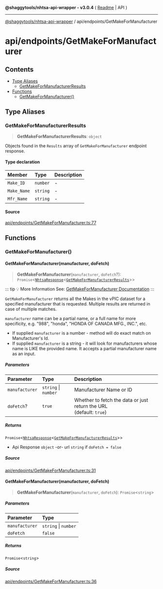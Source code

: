 **@shaggytools/nhtsa-api-wrapper - v3.0.4** ( [Readme](../../index.md) \| API )

***

[@shaggytools/nhtsa-api-wrapper](../../modules.md) / api/endpoints/GetMakeForManufacturer

# api/endpoints/GetMakeForManufacturer

## Contents

- [Type Aliases](GetMakeForManufacturer.md#type-aliases)
  - [GetMakeForManufacturerResults](GetMakeForManufacturer.md#getmakeformanufacturerresults)
- [Functions](GetMakeForManufacturer.md#functions)
  - [GetMakeForManufacturer()](GetMakeForManufacturer.md#getmakeformanufacturer)

## Type Aliases

### GetMakeForManufacturerResults

> **GetMakeForManufacturerResults**: `object`

Objects found in the `Results` array of `GetMakeForManufacturer` endpoint response.

#### Type declaration

| Member | Type | Description |
| :------ | :------ | :------ |
| `Make_ID` | `number` | - |
| `Make_Name` | `string` | - |
| `Mfr_Name` | `string` | - |

#### Source

[api/endpoints/GetMakeForManufacturer.ts:77](https://github.com/ShaggyTech/nhtsa-api-wrapper/blob/main/packages/lib/src/api/endpoints/GetMakeForManufacturer.ts#L77)

## Functions

### GetMakeForManufacturer()

#### GetMakeForManufacturer(manufacturer, doFetch)

> **GetMakeForManufacturer**(`manufacturer`, `doFetch`?): `Promise`\<[`NhtsaResponse`](../types.md#nhtsaresponset)\<[`GetMakeForManufacturerResults`](GetMakeForManufacturer.md#getmakeformanufacturerresults)\>\>

::: tip :bulb: More Information
See: [GetMakeForManufacturer Documentation](/guide/vpic/endpoints/get-make-for-manufacturer)
:::

`GetMakeForManufacturer` returns all the Makes in the vPIC dataset for a specified manufacturer
that is requested. Multiple results are returned in case of multiple matches.

`manufacturer` name can be a partial name, or a full name for more specificity, e.g. "988",
"honda", "HONDA OF CANADA MFG., INC.", etc.

- If supplied `manufacturer` is a number - method will do exact match on Manufacturer's Id.
- If supplied `manufacturer` is a string - it will look for manufacturers whose name is LIKE the
  provided name. It accepts a partial manufacturer name as an input.

##### Parameters

| Parameter | Type | Description |
| :------ | :------ | :------ |
| `manufacturer` | `string` \| `number` | Manufacturer Name or ID |
| `doFetch`? | `true` | Whether to fetch the data or just return the URL<br />(default: `true`) |

##### Returns

`Promise`\<[`NhtsaResponse`](../types.md#nhtsaresponset)\<[`GetMakeForManufacturerResults`](GetMakeForManufacturer.md#getmakeformanufacturerresults)\>\>

- Api Response
`object` -or- url `string` if `doFetch = false`

##### Source

[api/endpoints/GetMakeForManufacturer.ts:31](https://github.com/ShaggyTech/nhtsa-api-wrapper/blob/main/packages/lib/src/api/endpoints/GetMakeForManufacturer.ts#L31)

#### GetMakeForManufacturer(manufacturer, doFetch)

> **GetMakeForManufacturer**(`manufacturer`, `doFetch`): `Promise`\<`string`\>

##### Parameters

| Parameter | Type |
| :------ | :------ |
| `manufacturer` | `string` \| `number` |
| `doFetch` | `false` |

##### Returns

`Promise`\<`string`\>

##### Source

[api/endpoints/GetMakeForManufacturer.ts:36](https://github.com/ShaggyTech/nhtsa-api-wrapper/blob/main/packages/lib/src/api/endpoints/GetMakeForManufacturer.ts#L36)
